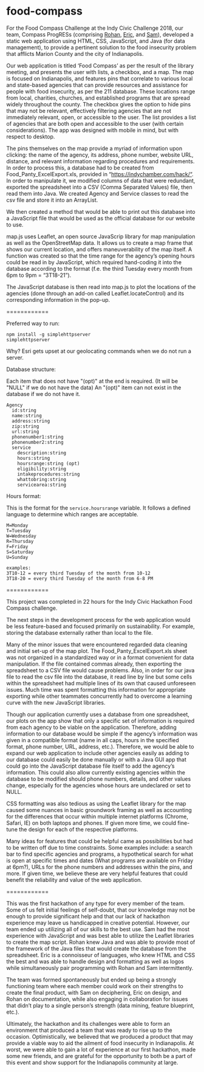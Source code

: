 food-compass
============

For the Food Compass Challenge at the Indy Civic Challenge 2018, our team, Compass ProgRESs (comprising [Rohan](https://github.com/rohanvarshney), [Eric](https://github.com/iLoveDisco), and [Sam](https://github.com/Sammidysam)), developed a static web application using HTML, CSS, JavaScript, and Java (for data management), to provide a pertinent solution to the food insecurity problem that afflicts Marion County and the city of Indianapolis.

Our web application is titled ‘Food Compass’ as per the result of the library meeting, and presents the user with lists, a checkbox, and a map.
The map is focused on Indianapolis, and features pins that correlate to various local and state-based agencies that can provide resources and assistance for people with food insecurity, as per the 211 database.
These locations range from local, charities, churches, and established programs that are spread widely throughout the county.
The checkbox gives the option to hide pins that may not be relevant, effectively filtering agencies that are not immediately relevant, open, or accessible to the user.
The list provides a list of agencies that are both open and accessible to the user (with certain considerations).
The app was designed with mobile in mind, but with respect to desktop.

The pins themselves on the map provide a myriad of information upon clicking: the name of the agency, its address, phone number, website URL, distance, and relevant information regarding procedures and requirements.
In order to process this, a database had to be created from Food_Panty_ExcelExport.xls, provided in “https://indychamber.com/hack/“.
In order to manipulate it, we modified columns of data that were redundant, exported the spreadsheet into a CSV (Comma Separated Values) file, then read them into Java.
We created Agency and Service classes to read the csv file and store it into an ArrayList.

We then created a method that would be able to print out this database into a JavaScript file that would be used as the official database for our website to use. 

map.js uses Leaflet, an open source JavaScrip library for map manipulation as well as the OpenStreetMap data.
It allows us to create a map frame that shows our current location, and offers maneuverability of the map itself.
A function was created so that the time range for the agency’s opening hours could be read in by JavaScript, which required hand-coding it into the database according to the format (f.e. the third Tuesday every month from 6pm to 9pm = “3T18-21”).

The JavaScript database is then read into map.js to plot the locations of the agencies (done through an add-on called Leaflet.locateControl) and its  corresponding information in the pop-up.

============

Preferred way to run:

```
npm install -g simplehttpserver
simplehttpserver
```

Why?
Esri gets upset at our geolocating commands when we do not run a server.

Database structure:

Each item that does not have "(opt)" at the end is required.
(It will be "NULL" if we do not have the data)
An "(opt)" item can not exist in the database if we do not have it.

```
Agency
  id:string
  name:string
  address:string
  zip:string
  url:string
  phonenumber1:string
  phonenumber2:string
  service
    description:string
    hours:string
    hoursrange:string (opt)
    eligibility:string
    intakeprocedures:string
    whattobring:string
    servicearea:string
```

Hours format:

This is the format for the `service.hoursrange` variable.
It follows a defined language to determine which ranges are acceptable.

```
M=Monday
T=Tuesday
W=Wednesday
R=Thursday
F=Friday
S=Saturday
U=Sunday

examples:
3T10-12 = every third Tuesday of the month from 10-12
3T18-20 = every third Tuesday of the month from 6-8 PM
```

============

This project was completed in 22 hours for the Indy Civic Hackathon Food Compass challenge.

The next steps in the development process for the web application would be less feature-based and focused primarily on sustainability.
For example, storing the database externally rather than local to the file.

Many of the minor issues that were encountered regarded data cleaning and initial set-up of the map plot.
The Food_Panty_ExcelExport.xls sheet was not organized in a standardized way or in a format convenient for data manipulation.
If the file contained commas already, then exporting the spreadsheet to a CSV file would cause problems.
Also, in order for our java file to read the csv file  into the database, it read line by line but some cells within the spreadsheet had multiple lines of its own that caused unforeseen issues.
Much time was spent formatting this information for appropriate exporting while other teammates concurrently had to overcome a learning curve with the new JavaScript libraries.

Though our application currently uses a database from one spreadsheet, our plots on the app show that only a specific set of information is required from each agency to be viable on the application.
Therefore, adding information to our database would be simple if the agency’s information was given in a compatible format (name in all caps, hours in the specified format, phone number, URL, address, etc.). Therefore, we would be able to expand our web application to include other agencies easily as adding to our database could easily be done manually or with a Java GUI app that could go into the JavaScript database file itself to add the agency’s information.
This could also allow currently existing agencies within the database to be modified should phone numbers, details, and other values change, especially for the agencies whose hours are undeclared or set to NULL.

CSS formatting was also tedious as using the Leaflet library for the map caused some nuances in basic groundwork framing as well as accounting for the differences that occur within multiple internet platforms (Chrome, Safari, IE) on both laptops and phones.
If given more time, we could fine-tune the design for each of the respective platforms. 

Many ideas for features that could be helpful came as possibilities but had to be written off due to time constraints.
Some examples include: a search bar to find specific agencies and programs, a hypothetical search for what is open at specific times and dates (What programs are available on Friday at 6pm?), URLs for the phone numbers and addresses within the pins, and more.
If given time, we believe these are very helpful features that could benefit the reliability and value of the web application. 

============

This was the first hackathon of any type for every member of the team.
Some of us felt initial feelings of self-doubt, that our knowledge may not be enough to provide significant help and that our lack of hackathon experience may leave us handicapped in creative potential.
However, our team ended up utilizing all of our skills to the best use.
Sam had the most experience with JavaScript and was best able to utilize the Leaflet libraries to create the map script.
Rohan knew Java and was able to provide most of the framework of the Java files that would create the database from the spreadsheet.
Eric is a connoisseur of languages, who knew HTML and CSS the best and was able to handle design and formatting as well as logos while simultaneously pair programming with Rohan and Sam intermittently. 

The team was formed spontaneously but ended up being a strongly functioning team where each member could work on their strengths to create the final product, with Sam on deciphering, Eric on design, and Rohan on documentation, while also engaging in collaboration for issues that didn’t play to a single person’s strength (data mining, feature blueprint, etc.).

Ultimately, the hackathon and its challenges were able to form an environment that produced a team that was ready to rise up to the occasion.
Optimistically, we believed that we produced a product that may provide a viable way to aid the ailment of food insecurity in Indianapolis.
At worst, we were able to gain a lot of experience at our first hackathon, made some new friends, and are grateful for the opportunity to both be a part of this event and show support for the Indianapolis community at large.
